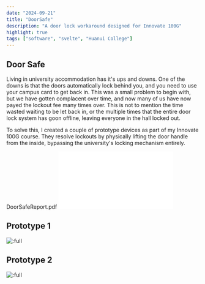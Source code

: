 ```yaml
---
date: "2024-09-21"
title: "DoorSafe"
description: "A door lock workaround designed for Innovate 100G"
highlight: true
tags: ["software", "svelte", "Huanui College"]
---
```


<script>
    import MarkdownLink from "$md/MarkdownLink.svelte";
    import pdfURL from "./FullReport.pdf?url";
</script>

## Door Safe

Living in university accommodation has it's ups and downs. One of the downs is that the doors automatically lock behind you, and you need to use your campus card to get back in. This was a small problem to begin with, but we have gotten complacent over time, and now many of us have now payed the lockout fee many times over. This is not to mention the time wasted waiting to be let back in, or the multiple times that the entire door lock system has goon offline, leaving everyone in the hall locked out.

To solve this, I created a couple of prototype devices as part of my Innovate 100G course. They resolve lockouts by physically lifting the door handle from the inside, bypassing the university's locking mechanism entirely.

<MarkdownLink href="{pdfURL}">DoorSafeReport.pdf</MarkdownLink>
![DoorSafeReport.pdf](./FullReport.pdf)

<!-- ![DoorSafeReport.pdf](./FullReport.pdf) -->

## Prototype 1
![:full](./Prototype1/)
## Prototype 2
![:full](./Prototype2/)